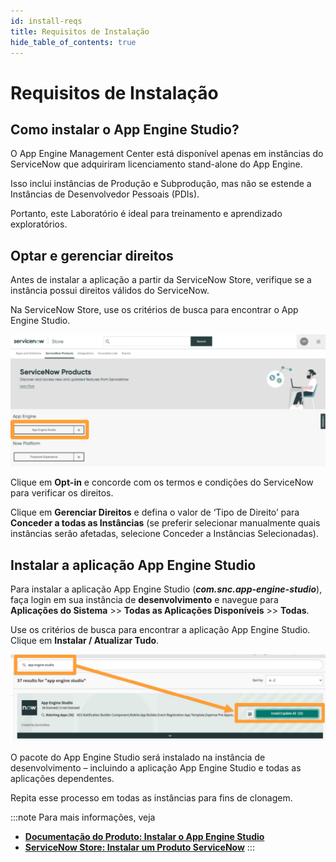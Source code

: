 ```yaml
---
id: install-reqs
title: Requisitos de Instalação
hide_table_of_contents: true
---
```


# Requisitos de Instalação

## Como instalar o App Engine Studio?

O App Engine Management Center está disponível apenas em instâncias do ServiceNow que adquiriram licenciamento stand-alone do App Engine.

Isso inclui instâncias de Produção e Subprodução, mas não se estende a Instâncias de Desenvolvedor Pessoais (PDIs).

Portanto, este Laboratório é ideal para treinamento e aprendizado exploratórios.

## Optar e gerenciar direitos

Antes de instalar a aplicação a partir da ServiceNow Store, verifique se a instância possui direitos válidos do ServiceNow.

Na ServiceNow Store, use os critérios de busca para encontrar o App Engine Studio.

![relative](/img/lab-aemc/2023-07-07-16-19-09.png)

Clique em **Opt-in** e concorde com os termos e condições do ServiceNow para verificar os direitos.

Clique em **Gerenciar Direitos** e defina o valor de ‘Tipo de Direito’ para **Conceder a todas as Instâncias** (se preferir selecionar manualmente quais instâncias serão afetadas, selecione Conceder a Instâncias Selecionadas).

## Instalar a aplicação App Engine Studio

Para instalar a aplicação App Engine Studio (***com.snc.app-engine-studio***), faça login em sua instância de **desenvolvimento** e navegue para **Aplicações do Sistema** >> **Todas as Aplicações Disponíveis** >> **Todas**.

Use os critérios de busca para encontrar a aplicação App Engine Studio. Clique em **Instalar / Atualizar Tudo**.

![relative](/img/lab-aemc/2023-07-07-16-19-46.png)

O pacote do App Engine Studio será instalado na instância de desenvolvimento – incluindo a aplicação App Engine Studio e todas as aplicações dependentes.

Repita esse processo em todas as instâncias para fins de clonagem.

:::note
Para mais informações, veja
- **[Documentação do Produto: Instalar o App Engine Studio](https://docs.servicenow.com/csh?topicname=install-aes.html)**
- **[ServiceNow Store: Instalar um Produto ServiceNow](https://store.servicenow.com/%24appstore.do%23!/store/help?article=KB0030186)**
:::

